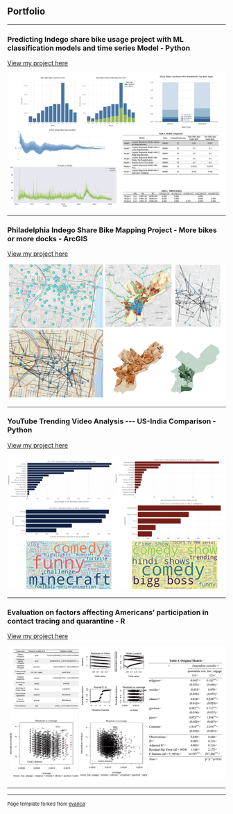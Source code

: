 ## Portfolio

---

### Predicting Indego share bike usage project with ML classification models and time series Model  - Python

[View my project here](https://github.com/Yingtong-Z/Indego_shared_bike_project)

<img src="images/project1.png?raw=true"/>

---

### Philadelphia Indego Share Bike Mapping Project - More bikes or more docks - ArcGIS

[View my project here](https://storymaps.arcgis.com/stories/5738aa98018947ad801945f131254957)

<img src="images/project2.png?raw=true"/>

---
### YouTube Trending Video Analysis --- US-India Comparison - Python
[View my project here](https://github.com/Yingtong-Z/YouTube-Trending-Video-Analysis-----US-India-Comparison)

<img src="images/project3.png?raw=true"/>

---
### Evaluation on factors affecting Americans’ participation in contact tracing and quarantine - R

[View my project here](https://github.com/Yingtong-Z/Evaluation--on--factors--affecting--Americans-participation--in--contact--tracing--and--quarantine)

<img src="images/project4.png?raw=true"/>


---





---
<p style="font-size:11px">Page template forked from <a href="https://github.com/evanca/quick-portfolio">evanca</a></p>
<!-- Remove above link if you don't want to attibute -->
